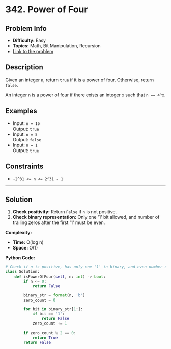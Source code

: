 # 342. Power of Four

## Problem Info

- **Difficulty:** Easy
- **Topics:** Math, Bit Manipulation, Recursion
- [Link to the problem](https://leetcode.com/problems/power-of-four/)

## Description

Given an integer `n`, return `true` if it is a power of four. Otherwise, return `false`.

An integer `n` is a power of four if there exists an integer `x` such that `n == 4^x`.

## Examples

- Input: `n = 16`  
  Output: `true`
- Input: `n = 5`  
  Output: `false`
- Input: `n = 1`  
  Output: `true`

## Constraints

- `-2^31 <= n <= 2^31 - 1`

---

## Solution

1. **Check positivity:** Return `False` if `n` is not positive.
2. **Check binary representation:** Only one '1' bit allowed, and number of trailing zeros after the first '1' must be even.

**Complexity:**
- **Time:** O(log n)
- **Space:** O(1)

**Python Code:**

```python
# Check if n is positive, has only one '1' in binary, and even number of trailing zeros (power of four)
class Solution:
    def isPowerOfFour(self, n: int) -> bool:
        if n <= 0:
            return False

        binary_str = format(n, 'b')
        zero_count = 0

        for bit in binary_str[1:]:
            if bit == '1':
                return False
            zero_count += 1
        
        if zero_count % 2 == 0:
            return True
        return False
```
